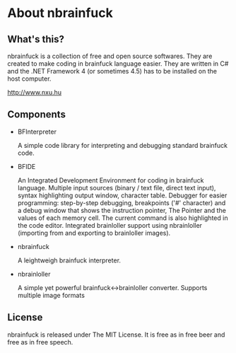About nbrainfuck
==========

What's this?
----------

nbrainfuck is a collection of free and open source softwares. They are created to make coding in brainfuck language easier. They are written in C# and the .NET Framework 4 (or sometimes 4.5) has to be installed on the host computer.

http://www.nxu.hu

Components
----------
* BFInterpreter
 
   A simple code library for interpreting and debugging standard brainfuck code. 
* BFIDE

   An Integrated Development Environment for coding in brainfuck language. Multiple input sources (binary / text file, direct text input), syntax highlighting output window, character table. Debugger for easier programming: step-by-step debugging, breakpoints ('#' character) and a debug window that shows the instruction pointer, The Pointer and the values of each memory cell. The current command is also highlighted in the code editor. Integrated brainloller support using nbrainloller (importing from and exporting to brainloller images).
* nbrainfuck 

   A leightweigh brainfuck interpreter.
* nbrainloller 

   A simple yet powerful brainfuck<->brainloller converter. Supports multiple image formats

License
----------
nbrainfuck is released under The MIT License. It is free as in free beer and free as in free speech.
